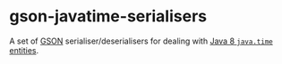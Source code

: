 gson-javatime-serialisers
==========================

A set of [GSON][1] serialiser/deserialisers for dealing with [Java 8 `java.time` entities][1].

[1]: https://code.google.com/p/google-gson/
[2]: http://docs.oracle.com/javase/8/docs/api/java/time/package-summary.html
